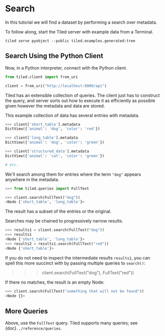# Search

In this tutorial we will find a dataset by performing a search over
metadata.

To follow along, start the Tiled server with example data from a Terminal.

```
tiled serve pyobject --public tiled.examples.generated:tree
```

## Search Using the Python Client

Now, in a Python interpreter, connect with the Python client.

```python
from tiled.client import from_uri

client = from_uri("http://localhost:8000/api")
```

Tiled has an extensible collection of queries. The client just has to
construct the query, and server sorts out how to execute it as
efficiently as possible given however the metadata and data are stored.

This example collection of data has several entries with metadata.

```python
>>> client['short_table'].metadata
DictView({'animal': 'dog', 'color': 'red'})

>>> client['long_table'].metadata
DictView({'animal': 'dog', 'color': 'green'})

>>> client['structured_data'].metadata
DictView({'animal': 'cat', 'color': 'green'})

# etc.
```

We'll search among them for entries where the term ``"dog"`` appears
anywhere in the metadata.

```python
>>> from tiled.queries import FullText

>>> client.search(FullText("dog"))
<Node {'short_table', 'long_table'}>
```

The result has a subset of the entries or the original.

Searches may be chained to progressively narrow results.

```python
>>> results1 = client.search(FullText("dog"))
>>> results1
<Node {'short_table', 'long_table'}>
>>> results2 = results1.search(FullText("red"))
<Node {'short_table'}>
```

If you do not need to inspect the intermediate results `results1`,
you can spell this more succinct with by passing multiple queries
to `search()`:

>>> client.search(FullText("dog"), FullText("red"))

If there no matches, the result is an empty Node:

```python
>>> client.search(FullText("something that will not be found"))
<Node {}>
```

## More Queries

Above, use the `FullText` query. Tiled supports many queries;
see {doc}`../reference/queries`.
